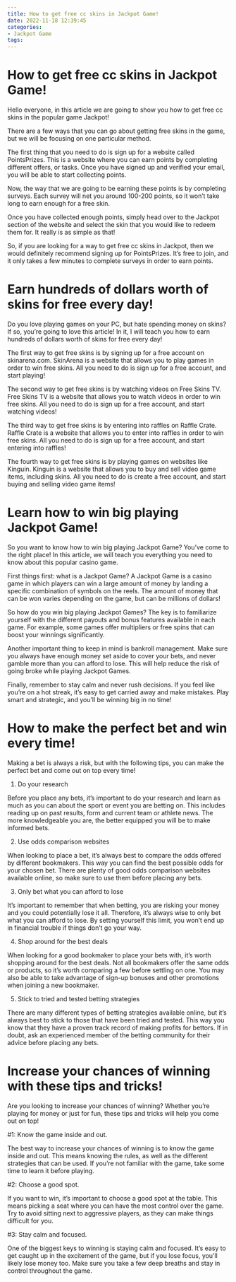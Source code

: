 ```yaml
---
title: How to get free cc skins in Jackpot Game!
date: 2022-11-18 12:39:45
categories:
- Jackpot Game
tags:
---
```



#  How to get free cc skins in Jackpot Game!

Hello everyone, in this article we are going to show you how to get free cc skins in the popular game Jackpot!

There are a few ways that you can go about getting free skins in the game, but we will be focusing on one particular method.

The first thing that you need to do is sign up for a website called PointsPrizes. This is a website where you can earn points by completing different offers, or tasks. Once you have signed up and verified your email, you will be able to start collecting points.

Now, the way that we are going to be earning these points is by completing surveys. Each survey will net you around 100-200 points, so it won’t take long to earn enough for a free skin.

Once you have collected enough points, simply head over to the Jackpot section of the website and select the skin that you would like to redeem them for. It really is as simple as that!

So, if you are looking for a way to get free cc skins in Jackpot, then we would definitely recommend signing up for PointsPrizes. It’s free to join, and it only takes a few minutes to complete surveys in order to earn points.

#  Earn hundreds of dollars worth of skins for free every day!

Do you love playing games on your PC, but hate spending money on skins? If so, you’re going to love this article! In it, I will teach you how to earn hundreds of dollars worth of skins for free every day!

The first way to get free skins is by signing up for a free account on skinarena.com. SkinArena is a website that allows you to play games in order to win free skins. All you need to do is sign up for a free account, and start playing!

The second way to get free skins is by watching videos on Free Skins TV. Free Skins TV is a website that allows you to watch videos in order to win free skins. All you need to do is sign up for a free account, and start watching videos!

The third way to get free skins is by entering into raffles on Raffle Crate. Raffle Crate is a website that allows you to enter into raffles in order to win free skins. All you need to do is sign up for a free account, and start entering into raffles!

The fourth way to get free skins is by playing games on websites like Kinguin. Kinguin is a website that allows you to buy and sell video game items, including skins. All you need to do is create a free account, and start buying and selling video game items!

#  Learn how to win big playing Jackpot Game!

So you want to know how to win big playing Jackpot Game? You’ve come to the right place! In this article, we will teach you everything you need to know about this popular casino game.

First things first: what is a Jackpot Game? A Jackpot Game is a casino game in which players can win a large amount of money by landing a specific combination of symbols on the reels. The amount of money that can be won varies depending on the game, but can be millions of dollars!

So how do you win big playing Jackpot Games? The key is to familiarize yourself with the different payouts and bonus features available in each game. For example, some games offer multipliers or free spins that can boost your winnings significantly.

Another important thing to keep in mind is bankroll management. Make sure you always have enough money set aside to cover your bets, and never gamble more than you can afford to lose. This will help reduce the risk of going broke while playing Jackpot Games.

Finally, remember to stay calm and never rush decisions. If you feel like you’re on a hot streak, it’s easy to get carried away and make mistakes. Play smart and strategic, and you’ll be winning big in no time!

#  How to make the perfect bet and win every time!

Making a bet is always a risk, but with the following tips, you can make the perfect bet and come out on top every time!

1. Do your research

Before you place any bets, it’s important to do your research and learn as much as you can about the sport or event you are betting on. This includes reading up on past results, form and current team or athlete news. The more knowledgeable you are, the better equipped you will be to make informed bets.

2. Use odds comparison websites

When looking to place a bet, it’s always best to compare the odds offered by different bookmakers. This way you can find the best possible odds for your chosen bet. There are plenty of good odds comparison websites available online, so make sure to use them before placing any bets.

3. Only bet what you can afford to lose

It’s important to remember that when betting, you are risking your money and you could potentially lose it all. Therefore, it’s always wise to only bet what you can afford to lose. By setting yourself this limit, you won’t end up in financial trouble if things don’t go your way.

4. Shop around for the best deals

When looking for a good bookmaker to place your bets with, it’s worth shopping around for the best deals. Not all bookmakers offer the same odds or products, so it’s worth comparing a few before settling on one. You may also be able to take advantage of sign-up bonuses and other promotions when joining a new bookmaker.

5. Stick to tried and tested betting strategies

There are many different types of betting strategies available online, but it’s always best to stick to those that have been tried and tested. This way you know that they have a proven track record of making profits for bettors. If in doubt, ask an experienced member of the betting community for their advice before placing any bets.

#  Increase your chances of winning with these tips and tricks!

Are you looking to increase your chances of winning? Whether you’re playing for money or just for fun, these tips and tricks will help you come out on top!

#1: Know the game inside and out.

The best way to increase your chances of winning is to know the game inside and out. This means knowing the rules, as well as the different strategies that can be used. If you’re not familiar with the game, take some time to learn it before playing.

#2: Choose a good spot.

If you want to win, it’s important to choose a good spot at the table. This means picking a seat where you can have the most control over the game. Try to avoid sitting next to aggressive players, as they can make things difficult for you.

#3: Stay calm and focused.

One of the biggest keys to winning is staying calm and focused. It’s easy to get caught up in the excitement of the game, but if you lose focus, you’ll likely lose money too. Make sure you take a few deep breaths and stay in control throughout the game.